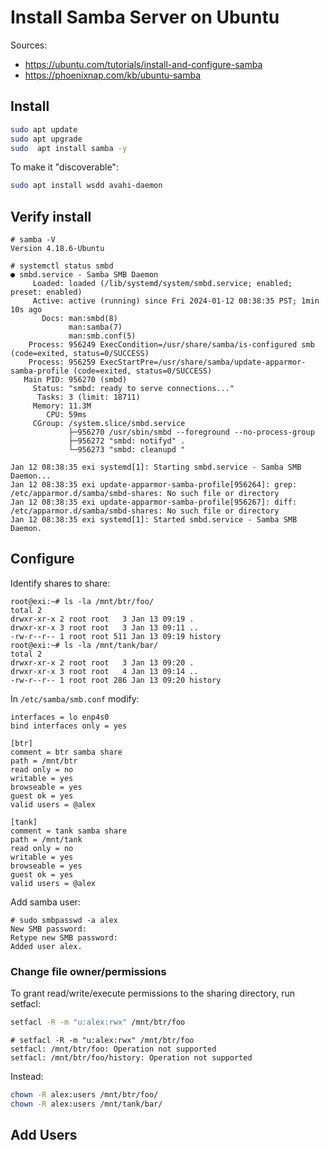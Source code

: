 # Install Samba Server on Ubuntu

Sources:

* https://ubuntu.com/tutorials/install-and-configure-samba
* https://phoenixnap.com/kb/ubuntu-samba

## Install

```sh
sudo apt update
sudo apt upgrade
sudo  apt install samba -y
```

To make it "discoverable":

```sh
sudo apt install wsdd avahi-daemon
```

## Verify install

```
# samba -V
Version 4.18.6-Ubuntu

# systemctl status smbd
● smbd.service - Samba SMB Daemon
     Loaded: loaded (/lib/systemd/system/smbd.service; enabled; preset: enabled)
     Active: active (running) since Fri 2024-01-12 08:38:35 PST; 1min 10s ago
       Docs: man:smbd(8)
             man:samba(7)
             man:smb.conf(5)
    Process: 956249 ExecCondition=/usr/share/samba/is-configured smb (code=exited, status=0/SUCCESS)
    Process: 956259 ExecStartPre=/usr/share/samba/update-apparmor-samba-profile (code=exited, status=0/SUCCESS)
   Main PID: 956270 (smbd)
     Status: "smbd: ready to serve connections..."
      Tasks: 3 (limit: 18711)
     Memory: 11.3M
        CPU: 59ms
     CGroup: /system.slice/smbd.service
             ├─956270 /usr/sbin/smbd --foreground --no-process-group
             ├─956272 "smbd: notifyd" .
             └─956273 "smbd: cleanupd "

Jan 12 08:38:35 exi systemd[1]: Starting smbd.service - Samba SMB Daemon...
Jan 12 08:38:35 exi update-apparmor-samba-profile[956264]: grep: /etc/apparmor.d/samba/smbd-shares: No such file or directory
Jan 12 08:38:35 exi update-apparmor-samba-profile[956267]: diff: /etc/apparmor.d/samba/smbd-shares: No such file or directory
Jan 12 08:38:35 exi systemd[1]: Started smbd.service - Samba SMB Daemon.
```

## Configure

Identify shares to share:

```
root@exi:~# ls -la /mnt/btr/foo/
total 2
drwxr-xr-x 2 root root   3 Jan 13 09:19 .
drwxr-xr-x 3 root root   3 Jan 13 09:11 ..
-rw-r--r-- 1 root root 511 Jan 13 09:19 history
root@exi:~# ls -la /mnt/tank/bar/
total 2
drwxr-xr-x 2 root root   3 Jan 13 09:20 .
drwxr-xr-x 3 root root   4 Jan 13 09:14 ..
-rw-r--r-- 1 root root 286 Jan 13 09:20 history
```

In `/etc/samba/smb.conf` modify:

```
interfaces = lo enp4s0
bind interfaces only = yes

[btr]
comment = btr samba share
path = /mnt/btr
read only = no
writable = yes
browseable = yes
guest ok = yes
valid users = @alex

[tank]
comment = tank samba share
path = /mnt/tank
read only = no
writable = yes
browseable = yes
guest ok = yes
valid users = @alex
```

Add samba user:

```
# sudo smbpasswd -a alex
New SMB password:
Retype new SMB password:
Added user alex.
```
### Change file owner/permissions

To grant read/write/execute permissions to the sharing directory, run setfacl:
```sh
setfacl -R -m "u:alex:rwx" /mnt/btr/foo
```

```
# setfacl -R -m "u:alex:rwx" /mnt/btr/foo
setfacl: /mnt/btr/foo: Operation not supported
setfacl: /mnt/btr/foo/history: Operation not supported
```

Instead:
```sh
chown -R alex:users /mnt/btr/foo/
chown -R alex:users /mnt/tank/bar/
```

## Add Users
